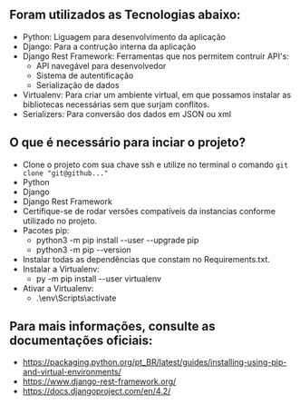 ## Foram utilizados as Tecnologias abaixo:

- Python: Liguagem para desenvolvimento da aplicação
- Django: Para a contrução interna da aplicação
- Django Rest Framework: Ferramentas que nos permitem contruir API's:
   - API navegável para desenvolvedor
   - Sistema de autentificação
   - Serialização de dados   
- Virtualenv: Para criar um ambiente virtual, em que possamos instalar as bibliotecas necessárias sem que surjam conflitos.
- Serializers: Para conversão dos dados em JSON ou xml


## O que é necessário para inciar o projeto?

 - Clone o projeto com sua chave ssh e utilize no terminal o comando `git clone "git@github..."`
 - Python
 - Django
 - Django Rest Framework
 - Certifique-se de rodar versões compatíveis da instancias conforme utilizado no projeto.
 - Pacotes pip:
      - python3 -m pip install --user --upgrade pip
      - python3 -m pip --version
 - Instalar todas as dependências que constam no Requirements.txt.
 - Instalar a Virtualenv:
      - py -m pip install --user virtualenv
 - Ativar a Virtualenv:
      - .\env\Scripts\activate


## Para mais informações, consulte as documentações oficiais:
- <a>https://packaging.python.org/pt_BR/latest/guides/installing-using-pip-and-virtual-environments/</a>
- <a>https://www.django-rest-framework.org/</a>
- <a>https://docs.djangoproject.com/en/4.2/</a>
